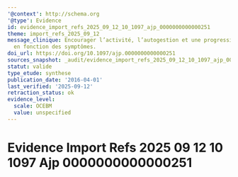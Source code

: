 ```yaml
---
'@context': http://schema.org
'@type': Evidence
id: evidence_import_refs_2025_09_12_10_1097_ajp_0000000000000251
theme: import_refs_2025_09_12
message_clinique: Encourager l’activité, l’autogestion et une progression graduée
  en fonction des symptômes.
doi_url: https://doi.org/10.1097/ajp.0000000000000251
sources_snapshot: _audit/evidence_import_refs_2025_09_12_10_1097_ajp_0000000000000251.json
statut: valide
type_etude: synthese
publication_date: '2016-04-01'
last_verified: '2025-09-12'
retraction_status: ok
evidence_level:
  scale: OCEBM
  value: unspecified
---
```

# Evidence Import Refs 2025 09 12 10 1097 Ajp 0000000000000251

